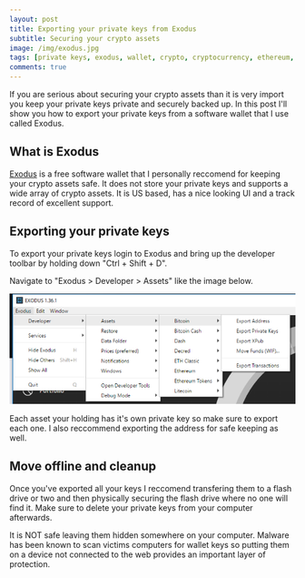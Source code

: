 ```yaml
---
layout: post
title: Exporting your private keys from Exodus
subtitle: Securing your crypto assets
image: /img/exodus.jpg
tags: [private keys, exodus, wallet, crypto, cryptocurrency, ethereum, bitcoin, litecoin]
comments: true
---
```


If you are serious about securing your crypto assets than it is very import you keep your private keys private and securely backed up.
In this post I'll show you how to export your private keys from a software wallet that I use called Exodus.

## What is Exodus

<a href="https://www.exodus.io/">Exodus</a> is a free software wallet that I personally reccomend for keeping your crypto assets safe.
It does not store your private keys and supports a wide array of crypto assets.
It is US based, has a nice looking UI and a track record of excellent support.

## Exporting your private keys

To export your private keys login to Exodus and bring up the developer toolbar by holding down "Ctrl + Shift + D".

Navigate to "Exodus > Developer > Assets" like the image below.

<img src="../img/exodusMenu.PNG" alt="Exodus Developer Menu">

Each asset your holding has it's own private key so make sure to export each one. 
I also reccommend exporting the address for safe keeping as well.

## Move offline and cleanup

Once you've exported all your keys I reccomend transfering them to a flash drive or two and then physically securing the flash drive where no one will find it.
Make sure to delete your private keys from your computer afterwards. 

It is NOT safe leaving them hidden somewhere on your computer.
Malware has been known to scan victims computers for wallet keys so putting them on a device not connected to the web provides an important layer of protection.
